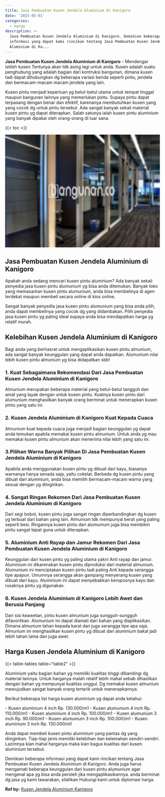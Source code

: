 ```yaml
---
title: Jasa Pembuatan Kusen Jendela Aluminium di Kanigoro
date: '2025-05-01'
categories:
  - harga
description: >-
  Jasa Pembuatan Kusen Jendela Aluminium di Kanigoro. Demikian beberapa
  informasi yang dapat kami rincikan tentang Jasa Pembuatan Kusen Jendela
  Aluminium di Ka...
---
```


**Jasa Pembuatan Kusen Jendela Aluminium di Kanigoro** – Mendengar istileh kusen Tentunya akan tdk asing lagi untuk anda. Kusen adalah suatu penghubung yang adalah bagian dari kontruksi bangunan, dimana kusen tadi dapat dihubungkan dg beberapa variasi benda seperti pintu, jendela dan bermacam-macam macam jendela yang lain.

Kusen pintu menjadi keperluan yg betul-betul utama untuk tempat tinggal maupun bangunan lainnya yang memerlukan pintu. Supaya pintu dapat terpasang dengan benar dan efektif, karenanya membutuhkan kusen yang yang cocok dg untuk pintu tersebut. Ada sangat banyak sekali material kusen pintu yg dapat diterapkan. Salah satunya ialah kusen pintu aluminium yang banyak dipakai oleh orang-orang di luar sana.

{{< toc >}}

![Jasa Pembuatan Kusen Jendela Aluminium di Kanigoro](/images/harga-kusen-jendela-alumunium-45.png)

## Jasa Pembuatan Kusen Jendela Aluminium di Kanigoro

Apakah anda sedang mencari kusen pintu aluminium? Ada banyak sekali penyedia jasa kusen pintu alumunium yg bisa anda ditemukan. Banyak toko yang memasarkan kusen pintu alumunium, anda bisa membelinya di agen terdekat maupun membeli secara online di kios online.

Sangat banyak penyedia jasa kusen pintu alumunium yang bisa anda pilih, anda dapat membelinya yang cocok dg yang didambakan. Pilih penyedia jasa kusen pintu yg paling ideal supaya anda bisa mendapatkan harga yg relatif murah.

## Kelebihan Kusen Jendela Aluminium di Kanigoro

Bagi anda yang berhasrat untuk mengaplikasikan kusen pintu almunium, ada sangat banyak keunggulan yang dapat anda dapatkan. Alumunium nilai lebih kusen pintu almunium yg bisa didapatkan sbb!

### 1\. Kuat Sebagaimana Rekomendasi Dari Jasa Pembuatan Kusen Jendela Aluminium di Kanigoro

Almunium merupakan beberapa material yang betul-betul tangguh dan amat yang layak dengan untuk kusen pintu. Kuatnya kusen pintu dari alumunium menghasilkan banyak orang berminat untuk menerapkan kusen pintu yang satu ini.

### 2\. Kusen Jendela Aluminium di Kanigoro Kuat Kepada Cuaca

Almunium kuat kepada cuaca juga menjadi bagian keunggulan yg dapat anda temukan apabila memakai kusen pintu almunium. Untuk anda yg mau memakai kusen pintu almunium akan menerima nilai lebih yang satu ini.

### 3.Pilihan Warna Banyak Pilihan Di Jasa Pembuatan Kusen Jendela Aluminium di Kanigoro

Apabila anda menggunakan kusen pintu yg dibuat dari kayu, biasanya warnanya hanya senada saja, yaitu cokelat. Berbeda dg kusen pintu yang dibuat dari aluminium, anda bisa memilih bermacam-macam warna yang sesuai dengan yg diinginkan.

### 4\. Sangat Ringan Rekomen Dari Jasa Pembuatan Kusen Jendela Aluminium di Kanigoro

Dari segi bobot, kusen pintu juga sangat ringan diperbandingkan dg kusen yg terbuat dari bahan yang lain. Almunium tdk mempunyai berat yang paling seperti besi. Ringannya kusen pintu dari alumunium juga bisa membikin pintu sangat tepat guna untuk diterapkan.

### 5\. Aluminium Anti Rayap dan Jamur Rekomen Dari Jasa Pembuatan Kusen Jendela Aluminium di Kanigoro

Keunggulan dari kusen pintu yg paling utama yakni Anti rayap dan jamur. Aluminium ini dikarenakan kusen pintu diproduksi dari material almunium. Alumunium ini menciptakan kusen pintu tadi paling Anti kepada serangga tipe apapun. Umumnya serangga akan gampang menyerang kusen yang dibuat dari kayu. Aluminium ini dapat menyebabkan keroposnya kayu dan rusaknya pintu yg digunakan.

### 6\. Kusen Jendela Aluminium di Kanigoro Lebih Awet dan Berusia Panjang

Dari sisi keawetan, pintu kusen almunium juga sungguh-sungguh difavoritkan. Alumunium ini dapat diamati dari bahan yang diaplikasikan. Dimana almunium tahan kepada karat dan juga serangga tipe apa saja. Almunium ini menghasilkan kusen pintu yg dibuat dari aluminium bakal jadi lebih tahan lama dan juga awet.

## Harga Kusen Jendela Aluminium di Kanigoro

{{< table-tables table="table2" >}}

Aluminium yaitu bagian bahan yg memiliki kualitas tinggi dibandingi dg material lainnya. Untuk harganya malah relatif lebih mahal sebab dihasilkan dengan bahan yg mempunyai kualitas unggul. Dg memakai kusen almunium mewujudkan sangat banyak orang tertarik untuk menerapkannya.

Berikut beberapa list harga kusen aluminium yg dapat anda ketahui:

\- Kusen aluminium 4 inch Rp. 130.000/m1 - Kusen alumunium 4 inch Rp. 110.000/m1 - Kusen aluminium 4 inch Rp. 100.000/m1 - Kusen alumunium 3 inch Rp. 90.000/m1 - Kusen alumunium 3 inch Rp. 100.000/m1 - Kusen aluminium 3 inch Rp. 130.000/m1

Anda dapat membeli kusen pintu aluminium yang pantas dg yang diinginkan. Tiap-tiap jenis memiliki kelebihan dan kelemahan sendiri-sendiri. Lazimnya kian mahal harganya maka kian bagus kualitas dari kusen aluminium tersebut.

Demikian beberapa informasi yang dapat kami rincikan tentang Jasa Pembuatan Kusen Jendela Aluminium di Kanigoro. Anda juga harus mengamati beberapa keunggulan dari kusen pintu alumunium agar mengenal apa yg bisa anda peroleh jika mengaplikasikannya. anda berminat dg jasa yg kami tawarakan, silahkan Hubungi kami untuk diplomasi harga.

**Ref by:** [Kusen Jendela Aluminium Kanigoro](https://id.wikipedia.org/wiki/Kusen)
